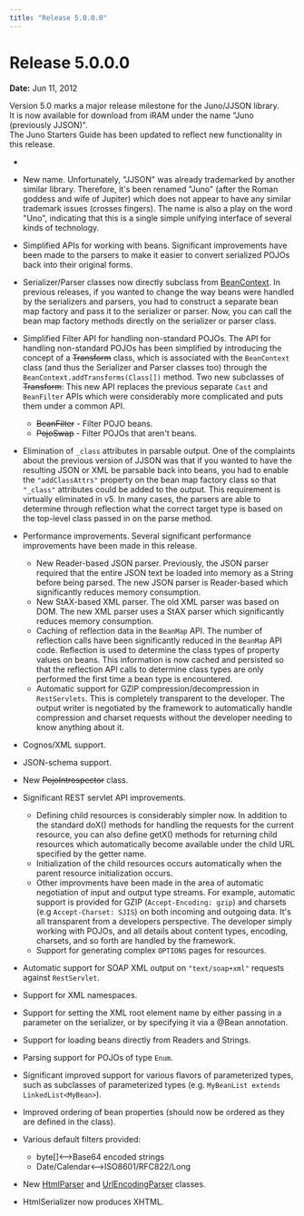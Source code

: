 ```yaml
---
title: "Release 5.0.0.0"
---
```


# Release 5.0.0.0

**Date:** Jun 11, 2012

Version 5.0 marks a major release milestone for the Juno/JJSON library.  
It is now available for download from iRAM under the name "Juno (previously JJSON)".  
The Juno Starters Guide has been updated to reflect new functionality in this release.

-

- New name. Unfortunately, "JJSON" was already trademarked by another similar library. Therefore, it's been renamed "Juno" (after the Roman goddess and wife of Jupiter) which does not appear to have any similar trademark issues (crosses fingers). The name is also a play on the word "Uno", indicating that this is a single simple unifying interface of several kinds of technology.

- Simplified APIs for working with beans. Significant improvements have been made to the parsers to make it easier to convert serialized POJOs back into their original forms.

- Serializer/Parser classes now directly subclass from [BeanContext]({{API_DOCS}}/org/apache/juneau/BeanContext.html). In previous releases, if you wanted to change the way beans were handled by the serializers and parsers, you had to construct a separate bean map factory and pass it to the serializer or parser. Now, you can call the bean map factory methods directly on the serializer or parser class.

- Simplified Filter API for handling non-standard POJOs. The API for handling non-standard POJOs has been simplified by introducing the concept of a ~~Transform~~ class, which is associated with the `BeanContext` class (and thus the Serializer and Parser classes too) through the `BeanContext.addTransforms(Class[])` method. Two new subclasses of ~~Transform~~: This new API replaces the previous separate `Cast` and `BeanFilter` APIs which were considerably more complicated and puts them under a common API.
  - ~~BeanFilter~~ - Filter POJO beans.
  - ~~PojoSwap~~ - Filter POJOs that aren't beans.

- Elimination of `_class` attributes in parsable output. One of the complaints about the previous version of JJSON was that if you wanted to have the resulting JSON or XML be parsable back into beans, you had to enable the `"addClassAttrs"` property on the bean map factory class so that `"_class"` attributes could be added to the output. This requirement is virtually eliminated in v5. In many cases, the parsers are able to determine through reflection what the correct target type is based on the top-level class passed in on the parse method.

- Performance improvements. Several significant performance improvements have been made in this release.
  - New Reader-based JSON parser. Previously, the JSON parser required that the entire JSON text be loaded into memory as a String before being parsed. The new JSON parser is Reader-based which significantly reduces memory consumption.
  - New StAX-based XML parser. The old XML parser was based on DOM. The new XML parser uses a StAX parser which significantly reduces memory consumption.
  - Caching of reflection data in the `BeanMap` API. The number of reflection calls have been significantly reduced in the `BeanMap` API code. Reflection is used to determine the class types of property values on beans. This information is now cached and persisted so that the reflection API calls to determine class types are only performed the first time a bean type is encountered.
  - Automatic support for GZIP compression/decompression in `RestServlets`. This is completely transparent to the developer. The output writer is negotiated by the framework to automatically handle compression and charset requests without the developer needing to know anything about it.

- Cognos/XML support.

- JSON-schema support.

- New ~~PojoIntrospector~~ class.

- Significant REST servlet API improvements.
  - Defining child resources is considerably simpler now. In addition to the standard doX() methods for handling the requests for the current resource, you can also define getX() methods for returning child resources which automatically become available under the child URL specified by the getter name.
  - Initialization of the child resources occurs automatically when the parent resource initialization occurs.
  - Other improvments have been made in the area of automatic negotiation of input and output type streams. For example, automatic support is provided for GZIP (`Accept-Encoding: gzip`) and charsets (e.g `Accept-Charset: SJIS`) on both incoming and outgoing data. It's all transparent from a developers perspective. The developer simply working with POJOs, and all details about content types, encoding, charsets, and so forth are handled by the framework.
  - Support for generating complex `OPTIONS` pages for resources.

- Automatic support for SOAP XML output on `"text/soap+xml"` requests against `RestServlet`.

- Support for XML namespaces.

- Support for setting the XML root element name by either passing in a parameter on the serializer, or by specifying it via a @Bean annotation.

- Support for loading beans directly from Readers and Strings.

- Parsing support for POJOs of type `Enum`.

- Significant improved support for various flavors of parameterized types, such as subclasses of parameterized types (e.g. `MyBeanList extends LinkedList<MyBean>`).

- Improved ordering of bean properties (should now be ordered as they are defined in the class).

- Various default filters provided:
  - byte[]&lt;--&gt;Base64 encoded strings
  - Date/Calendar&lt;--&gt;ISO8601/RFC822/Long

- New [HtmlParser]({{API_DOCS}}/org/apache/juneau/html/HtmlParser.html) and [UrlEncodingParser]({{API_DOCS}}/org/apache/juneau/urlencoding/UrlEncodingParser.html) classes.

- HtmlSerializer now produces XHTML.

